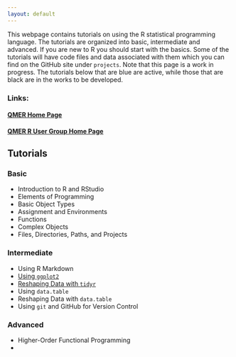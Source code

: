 ```yaml
---
layout: default
---
```


This webpage contains tutorials on using the R statistical programming language.
The tutorials are organized into basic, intermediate and advanced. 
If you are new to R you should start with the basics. 
Some of the tutorials will have code files and data associated with them which you can find on the GitHub site under `projects`.
Note that this page is a work in progress. 
The tutorials below that are blue are active, while those that are black are in the works to be developed.

### Links:

#### [QMER Home Page](https://aub.ie/qmer)

#### [QMER R User Group Home Page](https://auqmer.github.io/qmer_rug/)

## Tutorials

### Basic

* Introduction to R and RStudio
* Elements of Programming
* Basic Object Types
* Assignment and Environments
* Functions
* Complex Objects
* Files, Directories, Paths, and Projects

### Intermediate

* Using R Markdown
* [Using `ggplot2`](https://auqmer.github.io/TutoR/ggplot2_tutorial.html)
* [Reshaping Data with `tidyr`](https://auqmer.github.io/TutoR/reshaping_data_with_tidyr.html)
* Using `data.table`
* Reshaping Data with `data.table`
* Using `git` and GitHub for Version Control

### Advanced

* Higher-Order Functional Programming
* 
